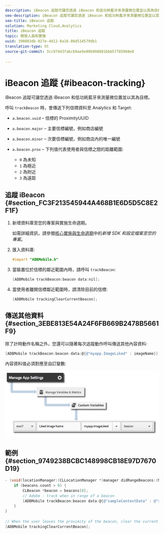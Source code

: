 ```yaml
---
description: iBeacon 追蹤可讓您透過 iBeacon 和低功耗藍牙來測量微位置並以其為目標。
seo-description: iBeacon 追蹤可讓您透過 iBeacon 和低功耗藍牙來測量微位置並以其為目標。
seo-title: iBeacon 追蹤
solution: Marketing Cloud,Analytics
title: iBeacon 追蹤
topic: 開發人員和實施
uuid: 390883db-027e-4d12-8a16-86d514579db1
translation-type: ht
source-git-commit: 3cc97443fabcb9ae9e09b998801bbb57785960e0

---
```



# iBeacon 追蹤 {#ibeacon-tracking}

iBeacon 追蹤可讓您透過 iBeacon 和低功耗藍牙來測量微位置並以其為目標。

呼叫 `trackBeacon` 時，會傳送下列信標資料至 Analytics 和 Target:

* `a.beacon.uuid` – 信標的 ProximityUUID
* `a.beacon.major` – 主要信標編號，例如商店編號
* `a.beacon.minor` – 次要信標編號，例如商店內的唯一編號
* `a.beacon.prox` – 下列值代表使用者與信標之間的距離範圍:

   * `0` 為未知
   * `1` 為極近
   * `2` 為附近
   * `3` 為遠距

## 追蹤 iBeacon {#section_FC3F213545944A468B1E6D5D5C8E2F1F}

1. 新增資料庫至您的專案與實施生命週期。

   如需詳細資訊，請參閱[核心實施與生命週期](/help/ios/getting-started/dev-qs.md)中的&#x200B;*新增 SDK 和設定檔案至您的專案*。
1. 匯入資料庫:

   ```objective-c
   #import "ADBMobile.h"
   ```

1. 當裝置位於信標的鄰近範圍內時，請呼叫 `trackBeacon`:

   ```objective-c
   [ADBMobile trackBeacon:beacon data:nil];
   ```

1. 當使用者離開信標鄰近範圍時，請清除目前的信標:

   ```objective-c
   [ADBMobile trackingClearCurrentBeacon];
   ```

## 傳送其他資料 {#section_3EBE813E54A24F6FB669B2478B5661F9}

除了計時動作名稱之外，您還可以隨著每次追蹤動作呼叫傳送其他內容資料:

```objective-c
[ADBMobile trackBeacon:beacon data:@{@"myapp.ImageLiked" : imageName}];
```

內容資料值必須對應至自訂變數:

![](assets/map-variable-context-ltv.png)

## 範例 {#section_9749238BCBC148998CB18E97D7670D19}

```objective-c
- (void)locationManager:(CLLocationManager *)manager didRangeBeacons:(NSArray *)beacons inRegion:(CLBeaconRegion *)region { 
    if (beacons.count > 0) { 
        CLBeacon *beacon = beacons[0]; 
        // Adobe - track when in range of a beacon 
        [ADBMobile trackBeacon:beacon data:@{@"sampleContextData" : @"sampleContextDataVal"}]; 
    } 
} 
 
// When the user leaves the proximity of the beacon, clear the current beacon 
[ADBMobile trackingClearCurrentBeacon];
```

